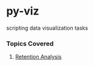 # py-viz
scripting data visualization tasks

### Topics Covered
1. [Retention Analysis](./notebooks/Retention.ipynb)
